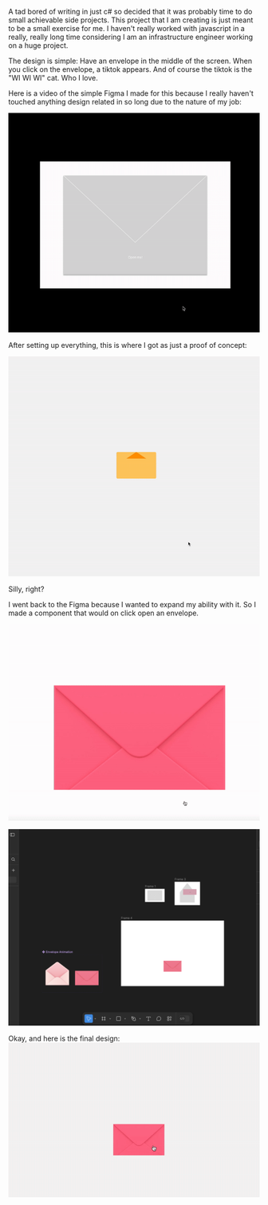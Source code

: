 A tad bored of writing in just c# so decided that it was probably time to do small achievable side projects. This project that I am creating is just meant to be a small exercise for me. I haven't really worked with javascript in a really, really long time considering I am an infrastructure engineer working on a huge project.

The design is simple:
Have an envelope in the middle of the screen.
When you click on the envelope, a tiktok appears.
And of course the tiktok is the "WI WI WI" cat. Who I love.

Here is a video of the simple Figma I made for this because I really haven't touched anything design related in so long due to the nature of my job:

![WIWIWIGIF](assets/wiwiwi_gif.gif)

After setting up everything, this is where I got as just a proof of concept:

![initialFlow](assets/initial_flow.gif)

Silly, right?

I went back to the Figma because I wanted to expand my ability with it. So I made a component that would on click open an envelope.

![EnvelopeOpening](assets/envelopegif.gif)

![figmaDesign](assets/figmascreenshot.png)

Okay, and here is the final design:
![wiwiwi](assets/wiwiwiwi.gif)
